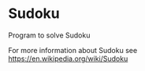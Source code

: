 # Sudoku

Program to solve Sudoku

For more information about Sudoku see https://en.wikipedia.org/wiki/Sudoku 

